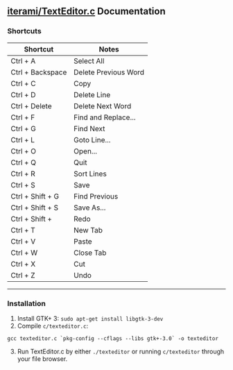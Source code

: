 [iterami/TextEditor.c](https://github.com/iterami/TextEditor.c) Documentation
-----------------------------------------------------------------------------

### Shortcuts

Shortcut         | Notes
-----------------|---------------------
Ctrl + A         | Select All
Ctrl + Backspace | Delete Previous Word
Ctrl + C         | Copy
Ctrl + D         | Delete Line
Ctrl + Delete    | Delete Next Word
Ctrl + F         | Find and Replace...
Ctrl + G         | Find Next
Ctrl + L         | Goto Line...
Ctrl + O         | Open...
Ctrl + Q         | Quit
Ctrl + R         | Sort Lines
Ctrl + S         | Save
Ctrl + Shift + G | Find Previous
Ctrl + Shift + S | Save As...
Ctrl + Shift +   | Redo
Ctrl + T         | New Tab
Ctrl + V         | Paste
Ctrl + W         | Close Tab
Ctrl + X         | Cut
Ctrl + Z         | Undo

---

### Installation

1. Install GTK+ 3: `sudo apt-get install libgtk-3-dev`
2. Compile `c/texteditor.c`:

```
gcc texteditor.c `pkg-config --cflags --libs gtk+-3.0` -o texteditor
```
3. Run TextEditor.c by either `./texteditor` or running `c/texteditor` through your file browser.
